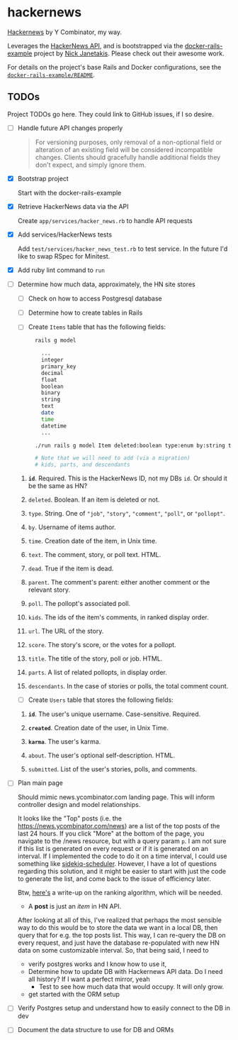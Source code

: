 # hackernews

[Hackernews](https://news.ycombinator.com/) by Y Combinator, my way.

Leverages the [HackerNews API](https://github.com/HackerNews/API), and is bootstrapped via the [docker-rails-example](https://github.com/nickjj/docker-rails-example/tree/main) project by [Nick Janetakis](https://nickjanetakis.com/). Please check out their awesome work.

For details on the project's base Rails and Docker configurations, see the [`docker-rails-example/README`](https://github.com/nickjj/docker-rails-example/blob/c2e3a4bec4bf355b1c6882f34dd74eb438035a50/README.md).

## TODOs

Project TODOs go here. They could link to GitHub issues, if I so desire.

* [ ] Handle future API changes properly

  > For versioning purposes, only removal of a non-optional field or alteration of an existing field will be considered incompatible changes. Clients should gracefully handle additional fields they don't expect, and simply ignore them.

* [X] Bootstrap project

  Start with the docker-rails-example

* [X] Retrieve HackerNews data via the API

  Create `app/services/hacker_news.rb` to handle API requests

* [X] Add services/HackerNews tests

  Add `test/services/hacker_news_test.rb` to test service. In the future I'd like to swap RSpec for Minitest.

* [X] Add ruby lint command to `run`

* [ ] Determine how much data, approximately, the HN site stores

  * [ ] Check on how to access Postgresql database

  * [ ] Determine how to create tables in Rails

  * [ ] Create `Items` table that has the following fields:

    ```bash
      rails g model

        ...
        integer
        primary_key
        decimal
        float
        boolean
        binary
        string
        text
        date
        time
        datetime
        ...
    ```

    ```bash
      ./run rails g model Item deleted:boolean type:enum by:string time:integer text:text dead:boolean parent:integer poll:integer url:text score:integer title:text

      # Note that we will need to add (via a migration)
      # kids, parts, and descendants
    ```

  1. **`id`**. Required. This is the HackerNews ID, not my DBs `id`. Or should it be the same as HN?

  2. `deleted`. Boolean. If an item is deleted or not.

  3. `type`. String. One of `"job"`, `"story"`, `"comment"`, `"poll"`, or `"pollopt"`.

  4. `by`. Username of items author.

  5. `time`. Creation date of the item, in Unix time.

  6. `text`. The comment, story, or poll text. HTML.
  
  7. `dead`. True if the item is dead.

  8. `parent`. The comment's parent: either another comment or the relevant story.

  9. `poll`. The pollopt's associated poll.

  10. `kids`. The ids of the item's comments, in ranked display order.

  11. `url`. The URL of the story.
  
  12. `score`. The story's score, or the votes for a pollopt.

  13. `title`. The title of the story, poll or job. HTML.
  
  14. `parts`. A list of related pollopts, in display order.

  15. `descendants`. In the case of stories or polls, the total comment count.

  * [ ] Create `Users` table that stores the following fields:

  1. **`id`**. The user's unique username. Case-sensitive. Required.

  2. **`created`**. Creation date of the user, in Unix Time.

  3. **`karma`**. The user's karma.

  4. `about`. The user's optional self-description. HTML.

  5. `submitted`. List of the user's stories, polls, and comments.

* [ ] Plan main page

  Should mimic news.ycombinator.com landing page. This will inform controller design and model relationships.

  It looks like the "Top" posts (i.e. the https://news.ycombinator.com/news) are a list of the top posts of the last 24 hours. If you click "More" at the bottom of the page, you navigate to the /news resource, but with a query param `p`. I am not sure if this list is generated on every request or if it is generated on an interval. If I implemented the code to do it on a time interval, I could use something like [sidekiq-scheduler](https://github.com/sidekiq-scheduler). However, I have a lot of questions regarding this solution, and it might be easier to start with just the code to generate the list, and come back to the issue of efficiency later.

  Btw, [here's](https://vigneshwarar.substack.com/p/hackernews-ranking-algorithm-how) a write-up on the ranking algorithm, which will be needed.

    * A **post** is just an _item_ in HN API.

  After looking at all of this, I've realized that perhaps the most sensible way to do this would be to store the data we want in a local DB, then query that for e.g. the top posts list. This way, I can re-query the DB on every request, and just have the database re-populated with new HN data on some customizable interval. So, that being said, I need to
  * verify postgres works and I know how to use it,
  * Determine how to update DB with Hackernews API data. Do I need all history? If I want a perfect mirror, yeah
    * Test to see how much data that would occupy. It will only grow.
  * get started with the ORM setup
* [ ] Verify Postgres setup and understand how to easily connect to the DB in dev
* [ ] Document the data structure to use for DB and ORMs
